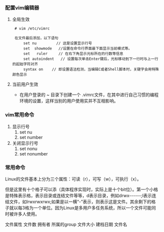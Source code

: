 ### 配置vim编辑器 ###
1. 全局生效

		# vim /etc/vimrc
		
		在文件最后添加，以下语句
			set nu         // 这是设置显示行号
		   	set  showmode   //设置在命令行界面最下面显示当前模式等。
		   	set   ruler     // 在右下角显示光标所在的行数等信息
		   	set autoindent   // 设置每次单击Enter键后，光标移动到下一行时与上一行的起始字符对齐
		   	syntax on    // 即设置语法检测，当编辑C或者Shell脚本时，关键字会用特殊颜色显示

2. 当前用户生效
	- 在用户登录的 ~ 目录下创建一个 .vimrc文件，在其中进行自己习惯的编程环境的设置，这样当别的用户使用实并不互相影响。

### vim常用命令 ###
1. 显示行号
	1. set nu
	2. set number
2. 关闭显示行号
	1. set nonu
	2. set nonumber


### 常用命令 ###
Linux的文件基本上分为三个属性：可读（r），可写（w），可执行（x）。

但是这里有十个格子可以添（具体程序实现时，实际上是十个bit位）。第一个小格是特殊表示格，表示目录或连结文件等等，d表示目录，例如drwx------;l表示连结文件，如lrwxrwxrwx;如果是以一横“-”表示，则表示这是文件。其余剩下的格子就以每3格为一个单位。因为Linux是多用户多任务系统，所以一个文件可能同时被许多人使用。

文件属性 文件数 拥有者 所属的group 文件大小 建档日期 文件名　